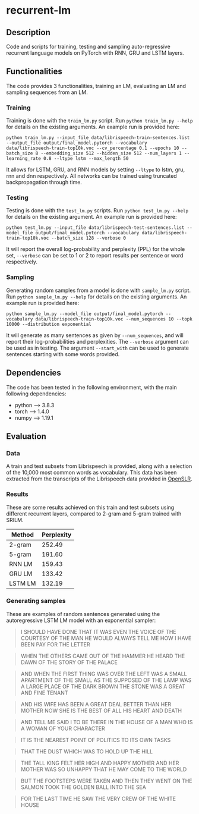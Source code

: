 # recurrent-lm
## Description
Code and scripts for training, testing and sampling auto-regressive recurrent language models on PyTorch with RNN, GRU and LSTM layers.

## Functionalities
The code provides 3 functionalities, training an LM, evaluating an LM and sampling sequences from an LM.

### Training
Training is done with the ``train_lm.py`` script. Run ``python train_lm.py --help`` for details on the existing arguments. An example run is provided here:

```
python train_lm.py --input_file data/librispeech-train-sentences.list --output_file output/final_model.pytorch --vocabulary data/librispeech-train-top10k.voc --cv_percentage 0.1 --epochs 10 --batch_size 8 --embedding_size 512 --hidden_size 512 --num_layers 1 --learning_rate 0.8 --ltype lstm --max_length 50
```

It allows for LSTM, GRU, and RNN models by setting ``--ltype`` to lstm, gru, rnn and dnn respectively. All networks can be trained using truncated backpropagation through time.

### Testing
Testing is done with the ``test_lm.py`` scripts. Run ``python test_lm.py --help`` for details on the existing argument. An example run is provided here:

```
python test_lm.py --input_file data/librispeech-test-sentences.list --model_file output/final_model.pytorch --vocabulary data/librispeech-train-top10k.voc --batch_size 128 --verbose 0
```

It will report the overall log-probability and perplexity (PPL) for the whole set, ``--verbose`` can be set to 1 or 2 to report results per sentence or word respectively.

### Sampling
Generating random samples from a model is done with ``sample_lm.py`` script. Run ``python sample_lm.py --help`` for details on the existing arguments. An example run is provided here:

```
python sample_lm.py --model_file output/final_model.pytorch --vocabulary data/librispeech-train-top10k.voc --num_sequences 10 --topk 10000 --distribution exponential
```

It will generate as many sentences as given by ``--num_sequences``, and will report their log-probabilities and perplexities. The ``--verbose`` argument can be used as in testing. The argument ``--start_with`` can be used to generate sentences starting with some words provided.

## Dependencies

The code has been tested in the following environment, with the main following dependencies:

* python --> 3.8.3
* torch --> 1.4.0
* numpy --> 1.19.1

## Evaluation

### Data

A train and test subsets from Librispeech is provided, along with a selection of the 10,000 most common words as vocabulary. This data has been extracted from the transcripts of the Librispeech data provided in [OpenSLR](http://www.openslr.org/12/).

### Results

These are some results achieved on this train and test subsets using different recurrent layers, compared to 2-gram and 5-gram trained with SRILM.

Method  | Perplexity
--------|----------
2-gram  | 252.49 
5-gram  | 191.60
RNN LM  | 159.43 
GRU LM  | 133.42 
LSTM LM | 132.19 

### Generating samples

These are examples of random sentences generated using the autoregressive LSTM LM model with an exponential sampler:

> I SHOULD HAVE DONE THAT IT WAS EVEN THE VOICE OF THE COURTESY OF THE MAN HE WOULD ALWAYS TELL ME HOW I HAVE BEEN PAY FOR THE LETTER

> WHEN THE OTHERS CAME OUT OF THE HAMMER HE HEARD THE DAWN OF THE STORY OF THE PALACE

> AND WHEN THE FIRST THING WAS OVER THE LEFT WAS A SMALL APARTMENT OF THE SMALL AS THE SUPPOSED OF THE LAMP WAS A LARGE PLACE OF THE DARK BROWN THE STONE WAS A GREAT AND FINE TENANT

> AND HIS WIFE HAS BEEN A GREAT DEAL BETTER THAN HER MOTHER NOW SHE IS THE BEST OF ALL HIS HEART AND DEATH

> AND TELL ME SAID I TO BE THERE IN THE HOUSE OF A MAN WHO IS A WOMAN OF YOUR CHARACTER

> IT IS THE NEAREST POINT OF POLITICS TO ITS OWN TASKS

> THAT THE DUST WHICH WAS TO HOLD UP THE HILL

> THE TALL KING FELT HER HIGH AND HAPPY MOTHER AND HER MOTHER WAS SO UNHAPPY THAT HE MAY COME TO THE WORLD

> BUT THE FOOTSTEPS WERE TAKEN AND THEN THEY WENT ON THE SALMON TOOK THE GOLDEN BALL INTO THE SEA

> FOR THE LAST TIME HE SAW THE VERY CREW OF THE WHITE HOUSE


